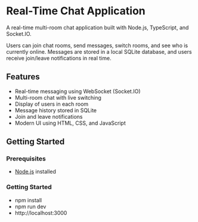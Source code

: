 # Real-Time Chat Application

A real-time multi-room chat application built with Node.js, TypeScript, and Socket.IO.

Users can join chat rooms, send messages, switch rooms, and see who is currently online. Messages are stored in a local SQLite database, and users receive join/leave notifications in real time.

## Features

- Real-time messaging using WebSocket (Socket.IO)
- Multi-room chat with live switching
- Display of users in each room
- Message history stored in SQLite
- Join and leave notifications
- Modern UI using HTML, CSS, and JavaScript

## Getting Started

### Prerequisites

- [Node.js](https://nodejs.org/) installed

### Getting Started 

- npm install
- npm run dev
- http://localhost:3000
